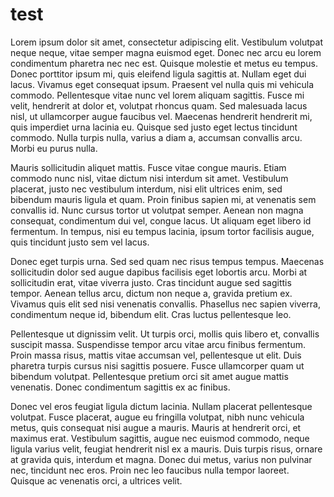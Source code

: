 # test

Lorem ipsum dolor sit amet, consectetur adipiscing elit. Vestibulum volutpat neque neque, vitae semper magna euismod eget. Donec nec arcu eu lorem condimentum pharetra nec nec est. Quisque molestie et metus eu tempus. Donec porttitor ipsum mi, quis eleifend ligula sagittis at. Nullam eget dui lacus. Vivamus eget consequat ipsum. Praesent vel nulla quis mi vehicula commodo. Pellentesque vitae nunc vel lorem aliquam sagittis. Fusce mi velit, hendrerit at dolor et, volutpat rhoncus quam. Sed malesuada lacus nisl, ut ullamcorper augue faucibus vel. Maecenas hendrerit hendrerit mi, quis imperdiet urna lacinia eu. Quisque sed justo eget lectus tincidunt commodo. Nulla turpis nulla, varius a diam a, accumsan convallis arcu. Morbi eu purus nulla.

Mauris sollicitudin aliquet mattis. Fusce vitae congue mauris. Etiam commodo nunc nisl, vitae dictum nisi interdum sit amet. Vestibulum placerat, justo nec vestibulum interdum, nisi elit ultrices enim, sed bibendum mauris ligula et quam. Proin finibus sapien mi, at venenatis sem convallis id. Nunc cursus tortor ut volutpat semper. Aenean non magna consequat, condimentum dui vel, congue lacus. Ut aliquam eget libero id fermentum. In tempus, nisi eu tempus lacinia, ipsum tortor facilisis augue, quis tincidunt justo sem vel lacus.

Donec eget turpis urna. Sed sed quam nec risus tempus tempus. Maecenas sollicitudin dolor sed augue dapibus facilisis eget lobortis arcu. Morbi at sollicitudin erat, vitae viverra justo. Cras tincidunt augue sed sagittis tempor. Aenean tellus arcu, dictum non neque a, gravida pretium ex. Vivamus quis elit sed nisi venenatis convallis. Phasellus nec sapien viverra, condimentum neque id, bibendum elit. Cras luctus pellentesque leo.

Pellentesque ut dignissim velit. Ut turpis orci, mollis quis libero et, convallis suscipit massa. Suspendisse tempor arcu vitae arcu finibus fermentum. Proin massa risus, mattis vitae accumsan vel, pellentesque ut elit. Duis pharetra turpis cursus nisi sagittis posuere. Fusce ullamcorper quam ut bibendum volutpat. Pellentesque pretium orci sit amet augue mattis venenatis. Donec condimentum sagittis ex ac finibus.

Donec vel eros feugiat ligula dictum lacinia. Nullam placerat pellentesque volutpat. Fusce placerat, augue eu fringilla volutpat, nibh nunc vehicula metus, quis consequat nisi augue a mauris. Mauris at hendrerit orci, et maximus erat. Vestibulum sagittis, augue nec euismod commodo, neque ligula varius velit, feugiat hendrerit nisl ex a mauris. Duis turpis risus, ornare at gravida quis, interdum et magna. Donec dui metus, varius non pulvinar nec, tincidunt nec eros. Proin nec leo faucibus nulla tempor laoreet. Quisque ac venenatis orci, a ultrices velit.

